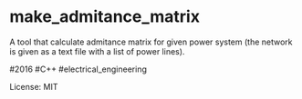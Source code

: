 # make_admitance_matrix

A tool that calculate admitance matrix for given power system (the network is given as a text file with a list of power lines).

#2016 #C++ #electrical_engineering

License:
MIT
